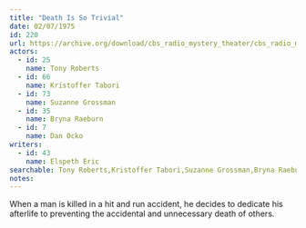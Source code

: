 ```yaml
---
title: "Death Is So Trivial"
date: 02/07/1975
id: 220
url: https://archive.org/download/cbs_radio_mystery_theater/cbs_radio_mystery_theater-0201-0250.zip/cbs_radio_mystery_theater-0201-0250%2Fcbsrmt_0220_death_is_so_trivial.mp3
actors:  
  - id: 25
    name: Tony Roberts  
  - id: 66
    name: Kristoffer Tabori  
  - id: 73
    name: Suzanne Grossman  
  - id: 35
    name: Bryna Raeburn  
  - id: 7
    name: Dan Ocko
writers:  
  - id: 43
    name: Elspeth Eric
searchable: Tony Roberts,Kristoffer Tabori,Suzanne Grossman,Bryna Raeburn,Dan Ocko Elspeth Eric
notes:  
---
```

When a man is killed in a hit and run accident, he decides to dedicate his afterlife to preventing the accidental and unnecessary death of others.